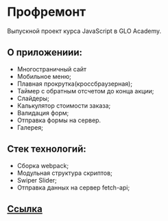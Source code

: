 # Профремонт

Выпускной проект курса JavaScript в GLO Academy.

## О приложениии:

- Многостраничный сайт
- Мобильное меню;
- Плавная прокрутка(кроссбраузерная);
- Таймер с обратным отсчетом до конца акции;
- Слайдеры;
- Калькулятор стоимости заказа;
- Валидация форм;
- Отправка формы на сервер.
- Галерея;

## Стек технологий:

- Сборка webpack;
- Модульная структура скриптов;
- Swiper Slider;
- Отправка данных на сервер fetch-api;

## <a href="https://antonbinom.github.io/profremont/dist">Ссылка</a>
